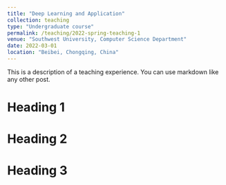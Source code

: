 ```yaml
---
title: "Deep Learning and Application"
collection: teaching
type: "Undergraduate course"
permalink: /teaching/2022-spring-teaching-1
venue: "Southwest University, Computer Science Department"
date: 2022-03-01
location: "Beibei, Chongqing, China"
---
```


This is a description of a teaching experience. You can use markdown like any other post.

Heading 1
======

Heading 2
======

Heading 3
======
